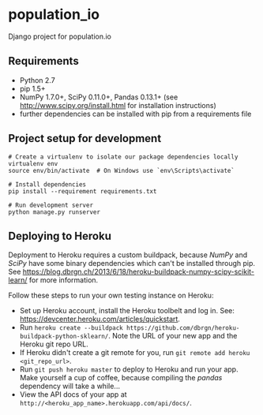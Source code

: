 population_io
=============

Django project for population.io

## Requirements

* Python 2.7
* pip 1.5+
* NumPy 1.7.0+, SciPy 0.11.0+, Pandas 0.13.1+ (see http://www.scipy.org/install.html for installation instructions)
* further dependencies can be installed with pip from a requirements file

## Project setup for development

```shell
# Create a virtualenv to isolate our package dependencies locally
virtualenv env
source env/bin/activate  # On Windows use `env\Scripts\activate`

# Install dependencies
pip install --requirement requirements.txt

# Run development server
python manage.py runserver
```

## Deploying to Heroku

Deployment to Heroku requires a custom buildpack, because _NumPy_ and _SciPy_ have some binary dependencies which can't be installed through pip. See https://blog.dbrgn.ch/2013/6/18/heroku-buildpack-numpy-scipy-scikit-learn/ for more information.

Follow these steps to run your own testing instance on Heroku:

* Set up Heroku account, install the Heroku toolbelt and log in. See: https://devcenter.heroku.com/articles/quickstart.
* Run `heroku create --buildpack https://github.com/dbrgn/heroku-buildpack-python-sklearn/`. Note the URL of your new app and the Heroku git repo URL.
* If Heroku didn't create a git remote for you, run `git remote add heroku <git_repo_url>`.
* Run `git push heroku master` to deploy to Heroku and run your app. Make yourself a cup of coffee, because compiling the _pandas_ dependency will take a while...
* View the API docs of your app at `http://<heroku_app_name>.herokuapp.com/api/docs/`.
